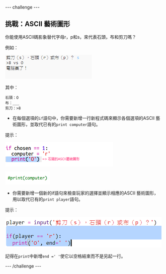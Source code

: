 --- challenge ---

## 挑戰：ASCII 藝術圖形

你能使用ASCII碼影象替代字母r，p和s，來代表石頭，布和剪刀嗎？

例如：

![截圖](images/rps-ascii-challenge.png)

其中：

    石頭：O
    布：___
    剪刀：>8
    

+ 在每個選項的`if`語句中，你需要新增一行新程式碼來顯示各個選項的ASCII 藝術圖形，並取代已有的`print computer`語句。 

提示：

![截圖](images/rps-ascii-rock.png)

![截圖](images/rps-comment-computer.png)

+ 你需要新增一個新的if語句來檢查玩家的選擇並顯示相應的ASCII 藝術圖形，用以取代已有的`print player`語句。

提示：

![截圖](images/rps-player-ascii.png)

記得在`print`中新增`end =' '`使它以空格結束而不是另起一行。

--- /challenge ---
